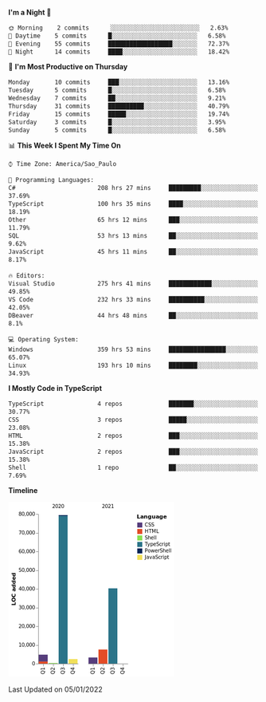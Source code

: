 <!--START_SECTION:waka-->
**I'm a Night 🦉** 

```text
🌞 Morning    2 commits      ░░░░░░░░░░░░░░░░░░░░░░░░░   2.63% 
🌆 Daytime    5 commits      █░░░░░░░░░░░░░░░░░░░░░░░░   6.58% 
🌃 Evening    55 commits     ██████████████████░░░░░░░   72.37% 
🌙 Night      14 commits     ████░░░░░░░░░░░░░░░░░░░░░   18.42%

```
📅 **I'm Most Productive on Thursday** 

```text
Monday       10 commits     ███░░░░░░░░░░░░░░░░░░░░░░   13.16% 
Tuesday      5 commits      █░░░░░░░░░░░░░░░░░░░░░░░░   6.58% 
Wednesday    7 commits      ██░░░░░░░░░░░░░░░░░░░░░░░   9.21% 
Thursday     31 commits     ██████████░░░░░░░░░░░░░░░   40.79% 
Friday       15 commits     █████░░░░░░░░░░░░░░░░░░░░   19.74% 
Saturday     3 commits      █░░░░░░░░░░░░░░░░░░░░░░░░   3.95% 
Sunday       5 commits      █░░░░░░░░░░░░░░░░░░░░░░░░   6.58%

```


📊 **This Week I Spent My Time On** 

```text
⌚︎ Time Zone: America/Sao_Paulo

💬 Programming Languages: 
C#                       208 hrs 27 mins     █████████░░░░░░░░░░░░░░░░   37.69% 
TypeScript               100 hrs 35 mins     ████░░░░░░░░░░░░░░░░░░░░░   18.19% 
Other                    65 hrs 12 mins      ███░░░░░░░░░░░░░░░░░░░░░░   11.79% 
SQL                      53 hrs 13 mins      ██░░░░░░░░░░░░░░░░░░░░░░░   9.62% 
JavaScript               45 hrs 11 mins      ██░░░░░░░░░░░░░░░░░░░░░░░   8.17%

🔥 Editors: 
Visual Studio            275 hrs 41 mins     ████████████░░░░░░░░░░░░░   49.85% 
VS Code                  232 hrs 33 mins     ██████████░░░░░░░░░░░░░░░   42.05% 
DBeaver                  44 hrs 48 mins      ██░░░░░░░░░░░░░░░░░░░░░░░   8.1%

💻 Operating System: 
Windows                  359 hrs 53 mins     ████████████████░░░░░░░░░   65.07% 
Linux                    193 hrs 10 mins     ████████░░░░░░░░░░░░░░░░░   34.93%

```

**I Mostly Code in TypeScript** 

```text
TypeScript               4 repos             ███████░░░░░░░░░░░░░░░░░░   30.77% 
CSS                      3 repos             █████░░░░░░░░░░░░░░░░░░░░   23.08% 
HTML                     2 repos             ███░░░░░░░░░░░░░░░░░░░░░░   15.38% 
JavaScript               2 repos             ███░░░░░░░░░░░░░░░░░░░░░░   15.38% 
Shell                    1 repo              ██░░░░░░░░░░░░░░░░░░░░░░░   7.69%

```


**Timeline**

![Chart not found](https://raw.githubusercontent.com/jonhoffmam/jonhoffmam/master/charts/bar_graph.png) 


 Last Updated on 05/01/2022
<!--END_SECTION:waka-->
